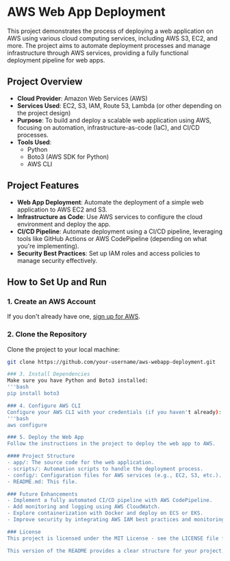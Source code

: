 # AWS Web App Deployment

This project demonstrates the process of deploying a web application on AWS using various cloud computing services, including AWS S3, EC2, and more. The project aims to automate deployment processes and manage infrastructure through AWS services, providing a fully functional deployment pipeline for web apps.

## Project Overview

- **Cloud Provider**: Amazon Web Services (AWS)
- **Services Used**: EC2, S3, IAM, Route 53, Lambda (or other depending on the project design)
- **Purpose**: To build and deploy a scalable web application using AWS, focusing on automation, infrastructure-as-code (IaC), and CI/CD processes.
- **Tools Used**: 
  - Python
  - Boto3 (AWS SDK for Python)
  - AWS CLI

## Project Features

- **Web App Deployment**: Automate the deployment of a simple web application to AWS EC2 and S3.
- **Infrastructure as Code**: Use AWS services to configure the cloud environment and deploy the app.
- **CI/CD Pipeline**: Automate deployment using a CI/CD pipeline, leveraging tools like GitHub Actions or AWS CodePipeline (depending on what you're implementing).
- **Security Best Practices**: Set up IAM roles and access policies to manage security effectively.

## How to Set Up and Run

### 1. Create an AWS Account
If you don't already have one, [sign up for AWS](https://aws.amazon.com/).

### 2. Clone the Repository
Clone the project to your local machine:
```bash
git clone https://github.com/your-username/aws-webapp-deployment.git

### 3. Install Dependencies
Make sure you have Python and Boto3 installed:
'''bash
pip install boto3

### 4. Configure AWS CLI
Configure your AWS CLI with your credentials (if you haven't already):
'''bash
aws configure

### 5. Deploy the Web App
Follow the instructions in the project to deploy the web app to AWS.

#### Project Structure
- app/: The source code for the web application.
- scripts/: Automation scripts to handle the deployment process.
- config/: Configuration files for AWS services (e.g., EC2, S3, etc.).
- README.md: This file.

### Future Enhancements
- Implement a fully automated CI/CD pipeline with AWS CodePipeline.
- Add monitoring and logging using AWS CloudWatch.
- Explore containerization with Docker and deploy on ECS or EKS.
- Improve security by integrating AWS IAM best practices and monitoring.

### License
This project is licensed under the MIT License - see the LICENSE file for details.

This version of the README provides a clear structure for your project, along with setup instructions, project features, and potential future improvements. It is ready for you to paste into the README.md file of your GitHub repo.

